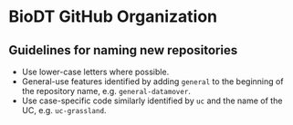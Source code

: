 # BioDT GitHub Organization

## Guidelines for naming new repositories

- Use lower-case letters where possible.
- General-use features identified by adding `general` to the beginning of the repository name, e.g. `general-datamover`.
- Use case-specific code similarly identified by `uc` and the name of the UC, e.g. `uc-grassland`.
